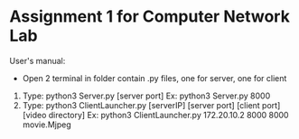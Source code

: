 # Assignment 1 for Computer Network Lab
 User's manual:
 - Open 2 terminal in folder contain .py files, one for server, one for client
 1. Type: python3 Server.py [server port]
	Ex: python3 Server.py 8000
 2. Type: python3 ClientLauncher.py [serverIP] [server port] [client port] [video directory] 
	Ex: python3 ClientLauncher.py 172.20.10.2 8000 8000 movie.Mjpeg
